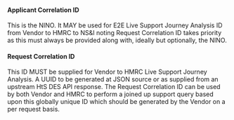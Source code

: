 #### Applicant Correlation ID

This is the NINO. It MAY be used for E2E Live Support Journey Analysis ID from Vendor to HMRC to NS&I noting Request
Correlation ID takes priority as this must always be provided along with, ideally but optionally, the NINO.


#### Request Correlation ID

This ID MUST be supplied for Vendor to HMRC Live Support Journey Analysis. A UUID to be generated at JSON source or as
supplied from an upstream HtS DES API response. The Request Correlation ID can be used by both Vendor and HMRC to
perform a joined up support query based upon this globally unique ID which should be generated by the Vendor on a per
request basis.



